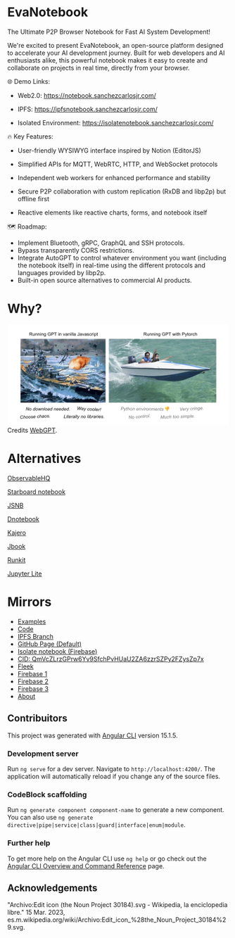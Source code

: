 # EvaNotebook
The Ultimate P2P Browser Notebook for Fast AI System Development!

We're excited to present EvaNotebook, an open-source platform designed to accelerate your AI development journey. Built for web developers and AI enthusiasts alike, this powerful notebook makes it easy to create and collaborate on projects in real time, directly from your browser.

🌐 Demo Links:
* Web2.0: https://notebook.sanchezcarlosjr.com/
    
* IPFS: https://ipfsnotebook.sanchezcarlosjr.com/
    
* Isolated Environment: https://isolatenotebook.sanchezcarlosjr.com/

🔥 Key Features:
* User-friendly WYSIWYG interface inspired by Notion (EditorJS)
    
* Simplified APIs for MQTT, WebRTC, HTTP, and WebSocket protocols
    
* Independent web workers for enhanced performance and stability
    
* Secure P2P collaboration with custom replication (RxDB and libp2p) but offline first
    
* Reactive elements like reactive charts, forms, and notebook itself

🗺️ Roadmap:
* Implement Bluetooth, gRPC, GraphQL and SSH protocols.
* Bypass transparently CORS restrictions. 
* Integrate AutoGPT to control whatever environment you want (including the notebook itself) in real-time using the different protocols and languages provided by libp2p.
* Built-in open source alternatives to commercial AI products.

# Why?
![webGPT](https://raw.githubusercontent.com/0hq/WebGPT/main/other/misc/header.png)
Credits [WebGPT](https://github.com/0hq/WebGPT).

# Alternatives
[ObservableHQ](https://observablehq.com/)

[Starboard notebook](https://github.com/gzuidhof/starboard-notebook)

[JSNB](https://github.com/gopi-suvanam/jsnb)

[Dnotebook](https://dnotebook.jsdata.org/getting-started)

[Kajero](https://github.com/JoelOtter/kajero)

[Jbook](https://jbook.qiushiyan.dev/)

[Runkit](https://runkit.com/)

[Jupyter Lite](https://jupyterlite.readthedocs.io/en/latest/index.html)

# Mirrors
- [Examples](https://github.com/sanchezcarlosjr/javascript-notebook/issues/1)
- [Code](https://github.com/sanchezcarlosjr/javascript-notebook/)
- [IPFS Branch](https://ipfsnotebook.sanchezcarlosjr.com/)
- [GitHub Page (Default)](https://notebook.sanchezcarlosjr.com/)
- [Isolate notebook (Firebase)](https://isolatenotebook.sanchezcarlosjr.com/)
- [CID: QmVcZLrzGPrw6Yv9SfchPvHUaU2ZA6zzrSZPy2FZysZp7x](https://ipfs.io/ipfs/QmVcZLrzGPrw6Yv9SfchPvHUaU2ZA6zzrSZPy2FZysZp7x)
- [Fleek](https://billowing-dawn-4565.on.fleek.co/)
- [Firebase 1](https://n.sanchezcarlosjr.com/)
- [Firebase 2](https://evanotebook.web.app/)
- [Firebase 3](https://evanotebook.firebaseapp.com/)
- [About](https://carlos-eduardo-sanchez-torres.sanchezcarlosjr.com/Assisting-dementia-patients-with-the-Embodied-Voice-Assistant-Eva-Simulator-9aade1ebef9948acafba73d834b19d0b)

## Contribuitors
This project was generated with [Angular CLI](https://github.com/angular/angular-cli) version 15.1.5.

### Development server

Run `ng serve` for a dev server. Navigate to `http://localhost:4200/`. The application will automatically reload if you change any of the source files.

### CodeBlock scaffolding

Run `ng generate component component-name` to generate a new component. You can also use `ng generate directive|pipe|service|class|guard|interface|enum|module`.

### Further help

To get more help on the Angular CLI use `ng help` or go check out the [Angular CLI Overview and Command Reference](https://angular.io/cli) page.

## Acknowledgements
"Archivo:Edit icon (the Noun Project 30184).svg - Wikipedia, la enciclopedia libre." 15 Mar. 2023, es.m.wikipedia.org/wiki/Archivo:Edit_icon_%28the_Noun_Project_30184%29.svg.
